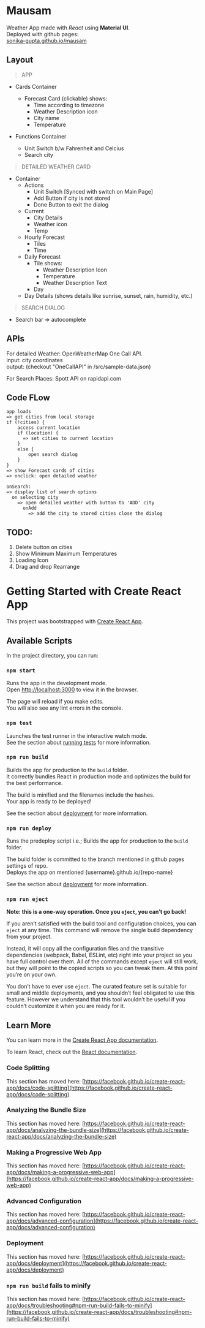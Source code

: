 # Mausam

Weather App made with _React_ using **Material UI**.<br/>
Deployed with github pages:<br/>
[sonika-gupta.github.io/mausam](https://sonika-gupta.github.io/mausam)

## Layout

> APP

- Cards Container

  - Forecast Card (clickable)
    shows:
    - Time according to timezone
    - Weather Description icon
    - City name
    - Temperature

- Functions Container
  - Unit Switch b/w Fahrenheit and Celcius
  - Search city

> DETAILED WEATHER CARD

- Container
  - Actions
    - Unit Switch [Synced with switch on Main Page]
    - Add Button if city is not stored
    - Done Button to exit the dialog
  - Current
    - City Details
    - Weather icon
    - Temp
  - Hourly Forecast
    - Tiles
    - Time
  - Daily Forecast
    - Tile shows:
      - Weather Description Icon
      - Temperature
      - Weather Description Text
    - Day
  - Day Details (shows details like sunrise, sunset, rain, humidity, etc.)

> SEARCH DIALOG

- Search bar => autocomplete

## APIs

For detailed Weather: OpenWeatherMap One Call API.\
input: city coordinates\
output: (checkout "OneCallAPI" in /src/sample-data.json)

For Search Places: Spott API on rapidapi.com

## Code FLow

```
app loads
=> get cities from local storage
if (!cities) {
    access current location
    if (location) {
      => set cities to current location
    }
    else {
        open search dialog
    }
}
=> show Forecast cards of cities
=> onclick: open detailed weather

onSearch:
=> display list of search options
  on selecting city
    => open detailed weather with button to 'ADD' city
      onAdd
        => add the city to stored cities close the dialog
```

## TODO:

1. Delete button on cities
2. Show Minimum Maximum Temperatures
3. Loading Icon
4. Drag and drop Rearrange

# Getting Started with Create React App

This project was bootstrapped with [Create React App](https://github.com/facebook/create-react-app).

## Available Scripts

In the project directory, you can run:

### `npm start`

Runs the app in the development mode.\
Open [http://localhost:3000](http://localhost:3000) to view it in the browser.

The page will reload if you make edits.\
You will also see any lint errors in the console.

### `npm test`

Launches the test runner in the interactive watch mode.\
See the section about [running tests](https://facebook.github.io/create-react-app/docs/running-tests) for more information.

### `npm run build`

Builds the app for production to the `build` folder.\
It correctly bundles React in production mode and optimizes the build for the best performance.

The build is minified and the filenames include the hashes.\
Your app is ready to be deployed!

See the section about [deployment](https://facebook.github.io/create-react-app/docs/deployment) for more information.

### `npm run deploy`

Runs the predeploy script i.e.;
Builds the app for production to the `build` folder.

The build folder is committed to the branch mentioned in github pages settings of repo.\
Deploys the app on mentioned {username}.github.io/{repo-name}

See the section about [deployment](https://facebook.github.io/create-react-app/docs/deployment) for more information.

### `npm run eject`

**Note: this is a one-way operation. Once you `eject`, you can’t go back!**

If you aren’t satisfied with the build tool and configuration choices, you can `eject` at any time. This command will remove the single build dependency from your project.

Instead, it will copy all the configuration files and the transitive dependencies (webpack, Babel, ESLint, etc) right into your project so you have full control over them. All of the commands except `eject` will still work, but they will point to the copied scripts so you can tweak them. At this point you’re on your own.

You don’t have to ever use `eject`. The curated feature set is suitable for small and middle deployments, and you shouldn’t feel obligated to use this feature. However we understand that this tool wouldn’t be useful if you couldn’t customize it when you are ready for it.

## Learn More

You can learn more in the [Create React App documentation](https://facebook.github.io/create-react-app/docs/getting-started).

To learn React, check out the [React documentation](https://reactjs.org/).

### Code Splitting

This section has moved here: [https://facebook.github.io/create-react-app/docs/code-splitting](https://facebook.github.io/create-react-app/docs/code-splitting)

### Analyzing the Bundle Size

This section has moved here: [https://facebook.github.io/create-react-app/docs/analyzing-the-bundle-size](https://facebook.github.io/create-react-app/docs/analyzing-the-bundle-size)

### Making a Progressive Web App

This section has moved here: [https://facebook.github.io/create-react-app/docs/making-a-progressive-web-app](https://facebook.github.io/create-react-app/docs/making-a-progressive-web-app)

### Advanced Configuration

This section has moved here: [https://facebook.github.io/create-react-app/docs/advanced-configuration](https://facebook.github.io/create-react-app/docs/advanced-configuration)

### Deployment

This section has moved here: [https://facebook.github.io/create-react-app/docs/deployment](https://facebook.github.io/create-react-app/docs/deployment)

### `npm run build` fails to minify

This section has moved here: [https://facebook.github.io/create-react-app/docs/troubleshooting#npm-run-build-fails-to-minify](https://facebook.github.io/create-react-app/docs/troubleshooting#npm-run-build-fails-to-minify)
